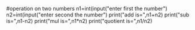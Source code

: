 #operation on two numbers
n1=int(input("enter first the number")
n2=int(input("enter second the number")
print("add is=",n1+n2)
print("sub is=",n1-n2)
print("mul is=",n1*n2)
print("quotient is=",n1/n2)
